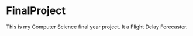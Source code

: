 FinalProject
============
This is my Computer Science final year project. It a Flight Delay Forecaster.
